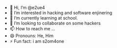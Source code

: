 - 👋 Hi, I’m @e2ue4
- 👀 I’m interested in hacking and software enjinering
- 🌱 I’m currently learning at school.
- 💞️ I’m looking to collaborate on some hackers
- 📫 How to reach me ...
- 😄 Pronouns: He, Him
- ⚡ Fun fact: i am s2om4one
